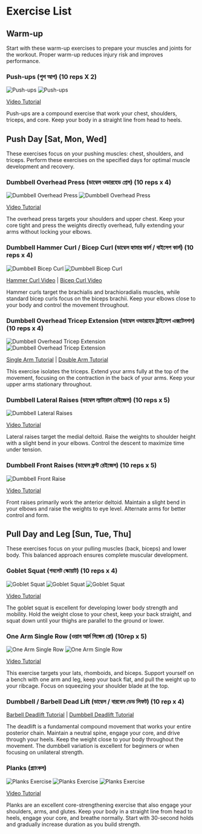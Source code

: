 # Exercise List

## Warm-up
Start with these warm-up exercises to prepare your muscles and joints for the workout. Proper warm-up reduces injury risk and improves performance.

### Push-ups (পুশ আপ) (10 reps X 2)
<img src="images/push-up-1.jpg" alt="Push-ups" class="exercise-image">
<img src="images/push-up-2.webp" alt="Push-ups" class="exercise-image">

[Video Tutorial](https://www.youtube.com/watch?v=IODxDxX7oi4)

Push-ups are a compound exercise that work your chest, shoulders, triceps, and core. Keep your body in a straight line from head to heels.

## Push Day [Sat, Mon, Wed]
These exercises focus on your pushing muscles: chest, shoulders, and triceps. Perform these exercises on the specified days for optimal muscle development and recovery.

### Dumbbell Overhead Press (ডাম্বেল ওভারহেড প্রেস) (10 reps x 4)
<img src="images/dumbbell-overhead-press-1.webp" alt="Dumbbell Overhead Press" class="exercise-image">
<img src="images/dumbbell-overhead-press-2.webp" alt="Dumbbell Overhead Press" class="exercise-image">

[Video Tutorial](https://www.youtube.com/watch?v=qEwKCR5JCog)

The overhead press targets your shoulders and upper chest. Keep your core tight and press the weights directly overhead, fully extending your arms without locking your elbows.

### Dumbbell Hammer Curl / Bicep Curl (ডাম্বেল হ্যামার কার্ল / বাইসেপ কার্ল) (10 reps x 4)
<img src="images/dumbbell-bicep-curl-1.jpg" alt="Dumbbell Bicep Curl" class="exercise-image">
<img src="images/dumbbell-bicep-curl-2.jpg" alt="Dumbbell Bicep Curl" class="exercise-image">

[Hammer Curl Video](https://www.youtube.com/watch?v=zC3nLlEvin4) | [Bicep Curl Video](https://www.youtube.com/watch?v=ykJmrZ5v0Oo)

Hammer curls target the brachialis and brachioradialis muscles, while standard bicep curls focus on the biceps brachii. Keep your elbows close to your body and control the movement throughout.

### Dumbbell Overhead Tricep Extension (ডাম্বেল ওভারহেড ট্রাইসেপ এক্সটেনশন) (10 reps x 4)
<img src="images/dumbbell-overhead-tricep-extension-1.webp" alt="Dumbbell Overhead Tricep Extension" class="exercise-image">
<img src="images/dumbbell-overhead-tricep-extension-2.webp" alt="Dumbbell Overhead Tricep Extension" class="exercise-image">

[Single Arm Tutorial](https://www.youtube.com/watch?v=_gsUck-7M74) | [Double Arm Tutorial](https://www.youtube.com/watch?v=YbX7Wd8jQ-Q)

This exercise isolates the triceps. Extend your arms fully at the top of the movement, focusing on the contraction in the back of your arms. Keep your upper arms stationary throughout.

### Dumbbell Lateral Raises (ডাম্বেল ল্যাটারাল রেইজেস) (10 reps x 5)
<img src="images/dumbbell-lateral-raises-1.webp" alt="Dumbbell Lateral Raises" class="exercise-image">

[Video Tutorial](https://www.youtube.com/watch?v=3VcKaXpzqRo)

Lateral raises target the medial deltoid. Raise the weights to shoulder height with a slight bend in your elbows. Control the descent to maximize time under tension.

### Dumbbell Front Raises (ডাম্বেল ফ্রন্ট রেইজেস) (10 reps x 5)
<img src="images/dumbbell-front-raise-1.jpg" alt="Dumbbell Front Raise" class="exercise-image">

[Video Tutorial](https://www.youtube.com/watch?v=sOcYlBI85hc)

Front raises primarily work the anterior deltoid. Maintain a slight bend in your elbows and raise the weights to eye level. Alternate arms for better control and form.

## Pull Day and Leg [Sun, Tue, Thu]
These exercises focus on your pulling muscles (back, biceps) and lower body. This balanced approach ensures complete muscular development.

### Goblet Squat (গবলেট স্কোয়াট) (10 reps x 4)
<img src="images/goblet-squat-1.jpg" alt="Goblet Squat" class="exercise-image">
<img src="images/goblet-squat-2.jpg" alt="Goblet Squat" class="exercise-image">
<img src="images/goblet-squat-3.jpg" alt="Goblet Squat" class="exercise-image">

[Video Tutorial](https://www.youtube.com/watch?v=MxsFDhcyFyE)

The goblet squat is excellent for developing lower body strength and mobility. Hold the weight close to your chest, keep your back straight, and squat down until your thighs are parallel to the ground or lower.

### One Arm Single Row (ওয়ান আর্ম সিঙ্গেল রো) (10rep x 5)
<img src="images/one-arm-single-row-1.webp" alt="One Arm Single Row" class="exercise-image">
<img src="images/one-arm-single-row-4.jpg" alt="One Arm Single Row" class="exercise-image">

[Video Tutorial](https://www.youtube.com/watch?v=pYcpY20QaE8)

This exercise targets your lats, rhomboids, and biceps. Support yourself on a bench with one arm and leg, keep your back flat, and pull the weight up to your ribcage. Focus on squeezing your shoulder blade at the top.

### Dumbbell / Barbell Dead Lift (ডাম্বেল / বারবেল ডেড লিফট) (10 rep x 4)

[Barbell Deadlift Tutorial](https://www.youtube.com/watch?v=1ZXobu7JvvE) | [Dumbbell Deadlift Tutorial](https://www.youtube.com/watch?v=hCDzSR6bW10)

The deadlift is a fundamental compound movement that works your entire posterior chain. Maintain a neutral spine, engage your core, and drive through your heels. Keep the weight close to your body throughout the movement. The dumbbell variation is excellent for beginners or when focusing on unilateral strength.

### Planks (প্ল্যাংকস) 
<img src="images/planks-1.jpeg" alt="Planks Exercise" class="exercise-image">
<img src="images/planks-2.jpeg" alt="Planks Exercise" class="exercise-image">
<img src="images/planks-3.jpg" alt="Planks Exercise" class="exercise-image">

[Video Tutorial](https://www.youtube.com/watch?v=ASdvN_XEl_c)

Planks are an excellent core-strengthening exercise that also engage your shoulders, arms, and glutes. Keep your body in a straight line from head to heels, engage your core, and breathe normally. Start with 30-second holds and gradually increase duration as you build strength.
